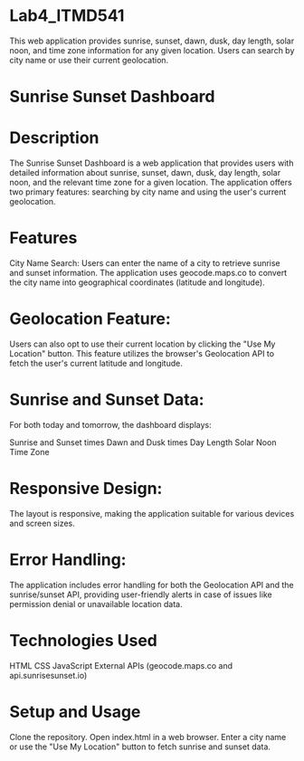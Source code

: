 # Lab4_ITMD541
This web application provides sunrise, sunset, dawn, dusk, day length, solar noon, and time zone information for any given location. Users can search by city name or use their current geolocation. 


# Sunrise Sunset Dashboard
# Description
The Sunrise Sunset Dashboard is a web application that provides users with detailed information about sunrise, sunset, dawn, dusk, day length, solar noon, and the relevant time zone for a given location. The application offers two primary features: searching by city name and using the user's current geolocation.

# Features
City Name Search: Users can enter the name of a city to retrieve sunrise and sunset information. The application uses geocode.maps.co to convert the city name into geographical coordinates (latitude and longitude).

# Geolocation Feature: 
Users can also opt to use their current location by clicking the "Use My Location" button. This feature utilizes the browser's Geolocation API to fetch the user's current latitude and longitude.

# Sunrise and Sunset Data: 
For both today and tomorrow, the dashboard displays:

Sunrise and Sunset times
Dawn and Dusk times
Day Length
Solar Noon
Time Zone

# Responsive Design: 
The layout is responsive, making the application suitable for various devices and screen sizes.

# Error Handling: 
The application includes error handling for both the Geolocation API and the sunrise/sunset API, providing user-friendly alerts in case of issues like permission denial or unavailable location data.

# Technologies Used
HTML
CSS
JavaScript
External APIs (geocode.maps.co and api.sunrisesunset.io)

# Setup and Usage
Clone the repository.
Open index.html in a web browser.
Enter a city name or use the "Use My Location" button to fetch sunrise and sunset data.
